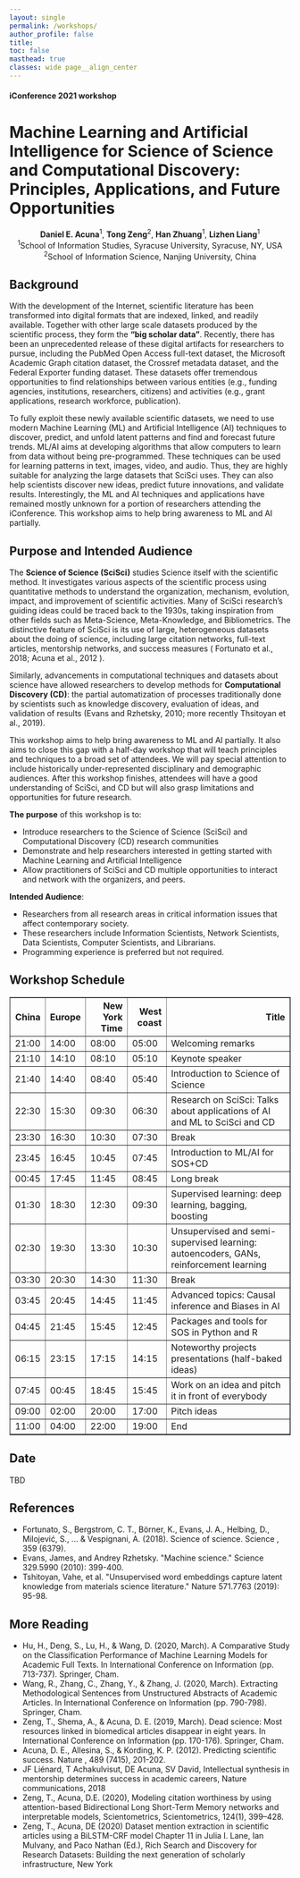 ```yaml
---
layout: single
permalink: /workshops/
author_profile: false
title: 
toc: false
masthead: true
classes: wide page__align_center
---
```


<h4>iConference 2021 workshop</h4>
<h1>Machine Learning and Artificial Intelligence for Science of Science and Computational Discovery: Principles, Applications, and Future Opportunities</h1>
<p align="center"><strong>Daniel E. Acuna</strong><sup>1</sup>, <strong>Tong Zeng</strong><sup>2</sup>, <strong>Han Zhuang</strong><sup>1</sup>, <strong>Lizhen Liang</strong><sup>1</sup><br><sup>1</sup>School of Information Studies, Syracuse University, Syracuse, NY, USA<br><sup>2</sup>School of Information Science, Nanjing University, China</p>

<h2>Background</h2>

With the development of the Internet, scientific literature has been transformed into digital formats that are indexed, linked, and readily available. Together with other large scale datasets produced by the scientific process, they form the **“big scholar data”**. Recently, there has been an unprecedented release of these digital artifacts for researchers to pursue, including the PubMed Open Access full-text dataset, the Microsoft Academic Graph citation dataset, the Crossref metadata dataset, and the Federal Exporter funding dataset. These datasets offer tremendous opportunities to find relationships between various entities (e.g., funding agencies, institutions, researchers, citizens) and activities (e.g., grant applications, research workforce, publication).

To fully exploit these newly available scientific datasets, we need to use modern Machine Learning (ML) and Artificial Intelligence (AI) techniques to discover, predict, and unfold latent patterns and find and forecast future trends. ML/AI aims at developing algorithms that allow computers to learn from data without being pre-programmed. These techniques can be used for learning patterns in text, images, video, and audio. Thus, they are highly suitable for analyzing the large datasets that SciSci uses. They can also help scientists discover new ideas, predict future innovations, and validate results. Interestingly, the ML and AI techniques and applications have remained mostly unknown for a portion of researchers attending the iConference. This workshop aims to help bring awareness to ML and AI partially.

<h2>Purpose and Intended Audience</h2>

The **Science of Science (SciSci)** studies Science itself with the scientific method. It investigates various aspects of the scientific process using quantitative methods to understand the organization, mechanism, evolution, impact, and improvement of scientific activities.  Many of SciSci research’s guiding ideas could be traced back to the 1930s, taking inspiration from other fields such as Meta-Science, Meta-Knowledge, and Bibliometrics. The distinctive feature of SciSci is its use of large, heterogeneous datasets about the doing of science, including large citation networks, full-text articles, mentorship networks, and success measures ( Fortunato et al., 2018; Acuna et al., 2012 ).   
  
Similarly, advancements in computational techniques and datasets about science have allowed researchers to develop methods for **Computational Discovery (CD)**: the partial automatization of processes traditionally done by scientists such as knowledge discovery, evaluation of ideas, and validation of results (Evans and Rzhetsky, 2010; more recently Thsitoyan et al., 2019).  

This workshop aims to help bring awareness to ML and AI partially. It also aims to close this gap with a half-day workshop that will teach principles and techniques to a broad set of attendees. We will pay special attention to include historically under-represented disciplinary and demographic audiences. After this workshop finishes, attendees will have a good understanding of SciSci, and CD but will also grasp limitations and opportunities for future research.  

**The purpose** of this workshop is to:
- Introduce researchers to the Science of Science (SciSci) and Computational Discovery (CD) research communities
- Demonstrate and help researchers interested in getting started with Machine Learning and Artificial Intelligence
- Allow practitioners of SciSci and CD multiple opportunities to interact and network with the organizers, and peers.
  

**Intended Audience**:   
- Researchers from all research areas in critical information issues that affect contemporary society.    
- These researchers include Information Scientists, Network Scientists, Data Scientists, Computer Scientists, and Librarians.   
- Programming experience is preferred but not required.


## Workshop Schedule
<table border="1" class="dataframe">
  <thead>
    <tr style="text-align: right;">
      <th>China</th>
      <th>Europe</th>
      <th>New York Time</th>
      <th>West coast</th>
      <th>Title</th>
    </tr>
  </thead>
  <tbody>
    <tr>
      <td>21:00</td>
      <td>14:00</td>
      <td>08:00</td>
      <td>05:00</td>
      <td>Welcoming remarks</td>
    </tr>
    <tr>
      <td>21:10</td>
      <td>14:10</td>
      <td>08:10</td>
      <td>05:10</td>
      <td>Keynote speaker</td>
    </tr>
    <tr>
      <td>21:40</td>
      <td>14:40</td>
      <td>08:40</td>
      <td>05:40</td>
      <td>Introduction to Science of Science</td>
    </tr>
    <tr>
      <td>22:30</td>
      <td>15:30</td>
      <td>09:30</td>
      <td>06:30</td>
      <td>Research on SciSci: Talks about applications of AI and ML to SciSci and CD</td>
    </tr>
    <tr>
      <td>23:30</td>
      <td>16:30</td>
      <td>10:30</td>
      <td>07:30</td>
      <td>Break</td>
    </tr>
    <tr>
      <td>23:45</td>
      <td>16:45</td>
      <td>10:45</td>
      <td>07:45</td>
      <td>Introduction to ML/AI for SOS+CD</td>
    </tr>
    <tr>
      <td>00:45</td>
      <td>17:45</td>
      <td>11:45</td>
      <td>08:45</td>
      <td>Long break</td>
    </tr>
    <tr>
      <td>01:30</td>
      <td>18:30</td>
      <td>12:30</td>
      <td>09:30</td>
      <td>Supervised learning: deep learning, bagging, boosting</td>
    </tr>
    <tr>
      <td>02:30</td>
      <td>19:30</td>
      <td>13:30</td>
      <td>10:30</td>
      <td>Unsupervised and semi-supervised learning: autoencoders, GANs, reinforcement learning</td>
    </tr>
    <tr>
      <td>03:30</td>
      <td>20:30</td>
      <td>14:30</td>
      <td>11:30</td>
      <td>Break</td>
    </tr>
    <tr>
      <td>03:45</td>
      <td>20:45</td>
      <td>14:45</td>
      <td>11:45</td>
      <td>Advanced topics: Causal inference and Biases in AI</td>
    </tr>
    <tr>
      <td>04:45</td>
      <td>21:45</td>
      <td>15:45</td>
      <td>12:45</td>
      <td>Packages and tools for SOS in Python and R</td>
    </tr>
    <tr>
      <td>06:15</td>
      <td>23:15</td>
      <td>17:15</td>
      <td>14:15</td>
      <td>Noteworthy projects presentations (half-baked ideas)</td>
    </tr>
    <tr>
      <td>07:45</td>
      <td>00:45</td>
      <td>18:45</td>
      <td>15:45</td>
      <td>Work on an idea and pitch it in front of everybody</td>
    </tr>
    <tr>
      <td>09:00</td>
      <td>02:00</td>
      <td>20:00</td>
      <td>17:00</td>
      <td>Pitch ideas</td>
    </tr>
    <tr>
      <td>11:00</td>
      <td>04:00</td>
      <td>22:00</td>
      <td>19:00</td>
      <td>End</td>
    </tr>
  </tbody>
</table> 
  
## Date
TBD  
  
## References  
- Fortunato, S., Bergstrom, C. T., Börner, K., Evans, J. A., Helbing, D., Milojević, S., ... & Vespignani, A. (2018). Science of science. Science , 359 (6379).
- Evans, James, and Andrey Rzhetsky. "Machine science." Science 329.5990 (2010): 399-400.
- Tshitoyan, Vahe, et al. "Unsupervised word embeddings capture latent knowledge from materials science literature." Nature 571.7763 (2019): 95-98.
  
## More Reading  
- Hu, H., Deng, S., Lu, H., & Wang, D. (2020, March). A Comparative Study on the Classification Performance of Machine Learning Models for Academic Full Texts. In International Conference on Information (pp. 713-737). Springer, Cham.
- Wang, R., Zhang, C., Zhang, Y., & Zhang, J. (2020, March). Extracting Methodological Sentences from Unstructured Abstracts of Academic Articles. In International Conference on Information (pp. 790-798). Springer, Cham.
- Zeng, T., Shema, A., & Acuna, D. E. (2019, March). Dead science: Most resources linked in biomedical articles disappear in eight years. In International Conference on Information (pp. 170-176). Springer, Cham.
- Acuna, D. E., Allesina, S., & Kording, K. P. (2012). Predicting scientific success. Nature , 489 (7415), 201-202.
- JF Liénard, T Achakulvisut, DE Acuna, SV David, Intellectual synthesis in mentorship determines success in academic careers, Nature communications, 2018
- Zeng, T., Acuna, D.E. (2020), Modeling citation worthiness by using attention-based Bidirectional Long Short-Term Memory networks and interpretable models, Scientometrics, Scientometrics, 124(1), 399–428.
- Zeng, T., Acuna, DE (2020) Dataset mention extraction in scientific articles using a BiLSTM-CRF model Chapter 11 in Julia I. Lane, Ian Mulvany, and Paco Nathan (Ed.), Rich Search and Discovery for Research Datasets: Building the next generation of scholarly infrastructure, New York
